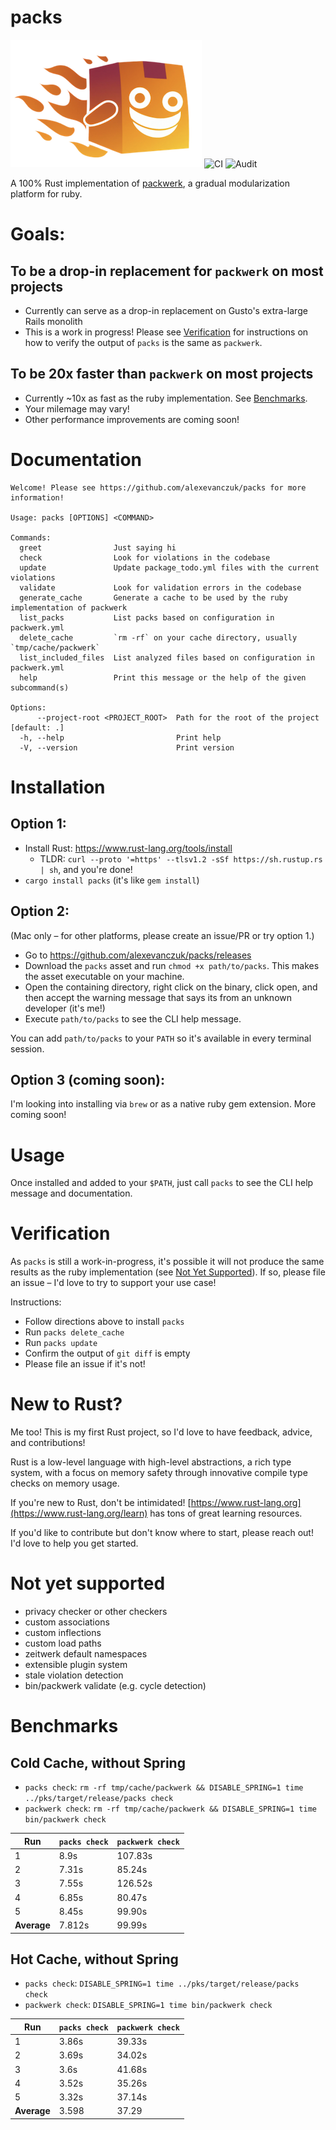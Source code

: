 # packs
![Logo](logo.png)
![CI](https://github.com/alexevanczuk/packs/actions/workflows/ci.yml/badge.svg)
![Audit](https://github.com/alexevanczuk/packs/actions/workflows/audit.yml/badge.svg)

A 100% Rust implementation of [packwerk](https://github.com/Shopify/packwerk), a gradual modularization platform for ruby.

# Goals:
## To be a drop-in replacement for `packwerk` on most projects
- Currently can serve as a drop-in replacement on Gusto's extra-large Rails monolith
- This is a work in progress! Please see [Verification](#verification) for instructions on how to verify the output of `packs` is the same as `packwerk`.

## To be 20x faster than `packwerk` on most projects
- Currently ~10x as fast as the ruby implementation. See [Benchmarks](#benchmarks).
- Your milemage may vary!
- Other performance improvements are coming soon!

# Documentation
```
Welcome! Please see https://github.com/alexevanczuk/packs for more information!

Usage: packs [OPTIONS] <COMMAND>

Commands:
  greet                Just saying hi
  check                Look for violations in the codebase
  update               Update package_todo.yml files with the current violations
  validate             Look for validation errors in the codebase
  generate_cache       Generate a cache to be used by the ruby implementation of packwerk
  list_packs           List packs based on configuration in packwerk.yml
  delete_cache         `rm -rf` on your cache directory, usually `tmp/cache/packwerk`
  list_included_files  List analyzed files based on configuration in packwerk.yml
  help                 Print this message or the help of the given subcommand(s)

Options:
      --project-root <PROJECT_ROOT>  Path for the root of the project [default: .]
  -h, --help                         Print help
  -V, --version                      Print version
```

# Installation
## Option 1:
- Install Rust: https://www.rust-lang.org/tools/install
  - TLDR: `curl --proto '=https' --tlsv1.2 -sSf https://sh.rustup.rs | sh`, and you're done!
- `cargo install packs` (it's like `gem install`)

## Option 2:
(Mac only – for other platforms, please create an issue/PR or try option 1.)

- Go to https://github.com/alexevanczuk/packs/releases
- Download the `packs` asset and run `chmod +x path/to/packs`. This makes the asset executable on your machine.
- Open the containing directory, right click on the binary, click open, and then accept the warning message that says its from an unknown developer (it's me!)
- Execute `path/to/packs` to see the CLI help message.

You can add `path/to/packs` to your `PATH` so it's available in every terminal session.

## Option 3 (coming soon):
I'm looking into installing via `brew` or as a native ruby gem extension. More coming soon!

# Usage
Once installed and added to your `$PATH`, just call `packs` to see the CLI help message and documentation.

# Verification
As `packs` is still a work-in-progress, it's possible it will not produce the same results as the ruby implementation (see [Not Yet Supported](#not-yet-supported)). If so, please file an issue – I'd love to try to support your use case!

Instructions:
- Follow directions above to install `packs`
- Run `packs delete_cache`
- Run `packs update`
- Confirm the output of `git diff` is empty
- Please file an issue if it's not!

# New to Rust?
Me too! This is my first Rust project, so I'd love to have feedback, advice, and contributions!

Rust is a low-level language with high-level abstractions, a rich type system, with a focus on memory safety through innovative compile type checks on memory usage.

If you're new to Rust, don't be intimidated! [https://www.rust-lang.org](https://www.rust-lang.org/learn) has tons of great learning resources.

If you'd like to contribute but don't know where to start, please reach out! I'd love to help you get started.

# Not yet supported
- privacy checker or other checkers
- custom associations
- custom inflections
- custom load paths
- zeitwerk default namespaces
- extensible plugin system
- stale violation detection
- bin/packwerk validate (e.g. cycle detection)

# Benchmarks
## Cold Cache, without Spring
- `packs check`: `rm -rf tmp/cache/packwerk && DISABLE_SPRING=1 time ../pks/target/release/packs check`
- `packwerk check`: `rm -rf tmp/cache/packwerk && DISABLE_SPRING=1 time bin/packwerk check`

| Run         | `packs check` | `packwerk check` |
|-------------|---------------|------------------|
| 1           | 8.9s          | 107.83s          |
| 2           | 7.31s         | 85.24s           |
| 3           | 7.55s         | 126.52s          |
| 4           | 6.85s         | 80.47s           |
| 5           | 8.45s         | 99.90s           |
| **Average** | 7.812s        | 99.99s           |

## Hot Cache, without Spring
- `packs check`: `DISABLE_SPRING=1 time ../pks/target/release/packs check`
- `packwerk check`: `DISABLE_SPRING=1 time bin/packwerk check`

| Run         | `packs check` | `packwerk check` |
|-------------|---------------|------------------|
| 1           | 3.86s         | 39.33s           |
| 2           | 3.69s         | 34.02s           |
| 3           | 3.6s          | 41.68s           |
| 4           | 3.52s         | 35.26s           |
| 5           | 3.32s         | 37.14s           |
| **Average** | 3.598         | 37.29            |

